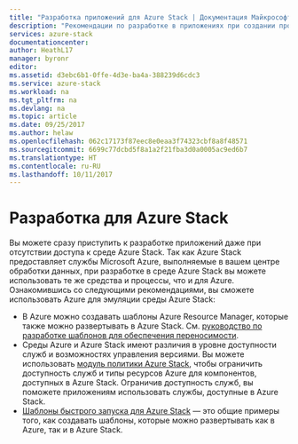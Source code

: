 ```yaml
---
title: "Разработка приложений для Azure Stack | Документация Майкрософт"
description: "Рекомендации по разработке в приложениях при создании прототипов приложений в Azure Stack"
services: azure-stack
documentationcenter: 
author: HeathL17
manager: byronr
editor: 
ms.assetid: d3ebc6b1-0ffe-4d3e-ba4a-388239d6cdc3
ms.service: azure-stack
ms.workload: na
ms.tgt_pltfrm: na
ms.devlang: na
ms.topic: article
ms.date: 09/25/2017
ms.author: helaw
ms.openlocfilehash: 062c17173f87eec8e0eaa3f74323cbf8a8f48571
ms.sourcegitcommit: 6699c77dcbd5f8a1a2f21fba3d0a0005ac9ed6b7
ms.translationtype: HT
ms.contentlocale: ru-RU
ms.lasthandoff: 10/11/2017
---
```

# <a name="develop-for-azure-stack"></a>Разработка для Azure Stack
Вы можете сразу приступить к разработке приложений даже при отсутствии доступа к среде Azure Stack. Так как Azure Stack предоставляет службы Microsoft Azure, выполняемые в вашем центре обработки данных, при разработке в среде Azure Stack вы можете использовать те же средства и процессы, что и для Azure.  Ознакомившись со следующими рекомендациями, вы сможете использовать Azure для эмуляции среды Azure Stack:

* В Azure можно создавать шаблоны Azure Resource Manager, которые также можно развертывать в Azure Stack.  См. [руководство по разработке шаблонов для обеспечения переносимости](azure-stack-develop-templates.md).
* Среды Azure и Azure Stack имеют различия в уровне доступности служб и возможностях управления версиями. Вы можете использовать [модуль политики Azure Stack](azure-stack-policy-module.md), чтобы ограничить доступность служб и типы ресурсов Azure для компонентов, доступных в Azure Stack. Ограничив доступность служб, вы поможете приложениям использовать службы, доступные в Azure Stack.
* [Шаблоны быстрого запуска для Azure Stack](https://github.com/Azure/AzureStack-QuickStart-Templates) — это общие примеры того, как создавать шаблоны, которые можно развертывать как в Azure, так и в Azure Stack.


